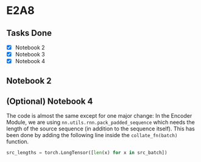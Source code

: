 # E2A8

## Tasks Done
- [x] Notebook 2
- [x] Notebook 3
- [x] Notebook 4

## Notebook 2

## (Optional) Notebook 4
The code is almost the same except for one major change: In the Encoder Module, we are using `nn.utils.rnn.pack_padded_sequence` which needs the length of the source sequence (in addition to the sequence itself). This has been done by adding the following line inside the `collate_fn(batch)` function. 

```python
src_lengths = torch.LongTensor([len(x) for x in src_batch])
```

